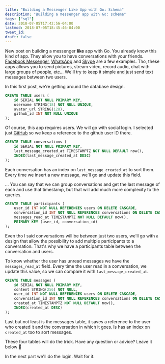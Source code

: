 ```yaml
---
title: "Building a Messenger Like App with Go: Schema"
description: "Building a messenger app with Go: schema"
tags: ["sql"]
date: 2018-07-05T17:42:56-04:00
lastmod: 2018-07-05T18:45:46-04:00
tweet_id:
draft: false
---
```


New post on building a messenger **like** app with Go.
You already know this kind of app. They allow you to have conversations with your friends. [Facebook Messenger](https://www.messenger.com/), [WhatsApp](https://www.whatsapp.com/) and [Skype](https://www.skype.com/) are a few examples. Tho, these apps allows you to send pictures, stream video, record audio, chat with large groups of people, etc... We'll try to keep it simple and just send text messages between two users.

In this first post, we're getting around the database design.

```sql
CREATE TABLE users (
    id SERIAL NOT NULL PRIMARY KEY,
    username STRING(18) NOT NULL UNIQUE,
    avatar_url STRING(128),
    github_id INT NOT NULL UNIQUE
);
```

Of course, this app requires users. We will go with social login. I selected just [GitHub](https://github.com/) so we keep a reference to the github user ID there.

```sql
CREATE TABLE conversations (
    id SERIAL NOT NULL PRIMARY KEY,
    last_message_created_at TIMESTAMPTZ NOT NULL DEFAULT now(),
    INDEX(last_message_created_at DESC)
);
```

Each conversation has an index on `last_message_created_at` to sort them. Every time we insert a new message, we'll go and update this field.

... You can say that we can group conversations and get the last message of each and use that timestamp, but that will add much more complexity to the queries.

```sql
CREATE TABLE participants (
    user_id INT NOT NULL REFERENCES users ON DELETE CASCADE,
    conversation_id INT NOT NULL REFERENCES conversations ON DELETE CASCADE,
    messages_read_at TIMESTAMPTZ NOT NULL DEFAULT now(),
    PRIMARY KEY (user_id, conversation_id)
);
```

Even tho I said conversations will be between just two users, we'll go with a design that allow the possibility to add multiple participants to a conversation. That's why we have a participants table between the conversation and users.

To know whether the user has unread messages we have the `messages_read_at` field. Every time the user read in a conversation, we update this value, so we can compare it with `last_message_created_at`.

```sql
CREATE TABLE messages (
    id SERIAL NOT NULL PRIMARY KEY,
    content STRING(256) NOT NULL,
    user_id INT NOT NULL REFERENCES users ON DELETE CASCADE,
    conversation_id INT NOT NULL REFERENCES conversations ON DELETE CASCADE,
    created_at TIMESTAMPTZ NOT NULL DEFAULT now(),
    INDEX(created_at DESC)
);
```

Last but not least is the messages table, it saves a reference to the user who created it and the conversation in which it goes. Is has an index on `created_at` too to sort messages.

These four tables will do the trick. Have any question or advice? Leave it below 🙂

In the next part we'll do the login. Wait for it.
